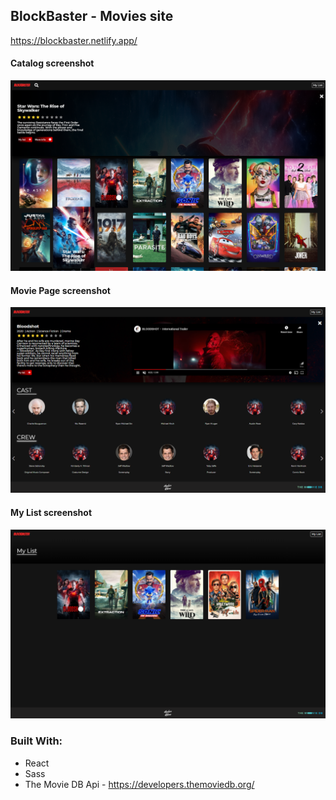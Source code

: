 ## BlockBaster - Movies site

https://blockbaster.netlify.app/


#### Catalog screenshot
![alt text](src/images/main.png "Login Page screenshot")
#### Movie Page screenshot
![alt text](src/images/moviepage.png "Overview Page screenshot")
#### My List screenshot
![alt text](src/images/mylist.png "Contacts Page screenshot")


### Built With:

- React
- Sass
- The Movie DB Api - https://developers.themoviedb.org/



